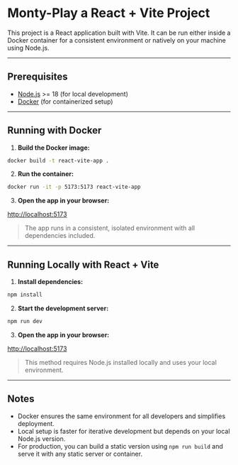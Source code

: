 # Monty-Play a React + Vite Project

This project is a React application built with Vite. It can be run either inside a Docker container for a consistent environment or natively on your machine using Node.js.

---

## Prerequisites

- [Node.js](https://nodejs.org/) >= 18 (for local development)
- [Docker](https://www.docker.com/) (for containerized setup)

---

## Running with Docker

1. **Build the Docker image:**

```bash
docker build -t react-vite-app .
```

2. **Run the container:**

```bash
docker run -it -p 5173:5173 react-vite-app
```

3. **Open the app in your browser:**

[http://localhost:5173](http://localhost:5173)

> The app runs in a consistent, isolated environment with all dependencies included.

---

## Running Locally with React + Vite

1. **Install dependencies:**

```bash
npm install
```

2. **Start the development server:**

```bash
npm run dev
```

3. **Open the app in your browser:**

[http://localhost:5173](http://localhost:5173)

> This method requires Node.js installed locally and uses your local environment.

---

## Notes

- Docker ensures the same environment for all developers and simplifies deployment.
- Local setup is faster for iterative development but depends on your local Node.js version.
- For production, you can build a static version using `npm run build` and serve it with any static server or container.

